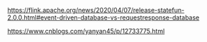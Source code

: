 https://flink.apache.org/news/2020/04/07/release-statefun-2.0.0.html#event-driven-database-vs-requestresponse-database

https://www.cnblogs.com/yanyan45/p/12733775.html